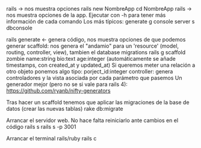 rails -> nos muestra opciones
rails new NombreApp
cd NombreApp
rails -> nos muestra opciones de la app. Ejecutar con -h para tener más información de cada comando
  Los más típicos:
  generate g
  console
  server s
  dbconsole
 
rails generate <- genera código, nos muestra opciones de que podemos generar
  scaffold: nos genera el "andamio" para un 'resource' (model, routing, controller, view), tambien el database migrations
    rails g scaffold zombie name:string bio:text age:integer (automáticamente se añade timestamps, con created_at y updated_at)
    Si queremos meter una relación a otro objeto ponemos algo tipo: porject_id:integer
  controller: genera controladores y la vista asociada por cada parámetro que pasemos
  Un generador mejor (pero no se si vale para rails 4): https://github.com/ryanb/nifty-generators

Tras hacer un scaffold tenemos que aplicar las migraciones de la base de datos (crear las nuevas tablas)
rake db:migrate

Arrancar el servidor web. No hace falta reiniciarlo ante cambios en el código
rails s
rails s -p 3001
      
Arrancar el terminal rails/ruby
rails c
